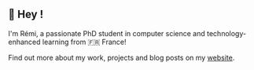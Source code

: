 ## 👋 Hey !
<p>
  I'm Rémi, a passionate PhD student in computer science and technology-enhanced learning from 🇫🇷 France!
</p>

Find out more about my work, projects and blog posts on my [website](https://remisaurel.dev).
